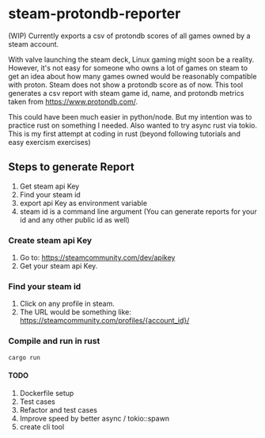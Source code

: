 # steam-protondb-reporter
(WIP) Currently exports a csv of protondb scores of all games owned by a steam account.

With valve launching the steam deck, Linux gaming might soon be a reality. However, it's not easy for someone who owns a lot of games on steam to get an idea about how many games owned would be reasonably compatible with proton. Steam does not show a protondb score as of now.
This tool generates a csv report with steam game id, name, and protondb metrics taken from https://www.protondb.com/.

This could have been much easier in python/node. But my intention was to practice rust on something I needed. Also wanted to try async rust via tokio. This is my first attempt at coding in rust (beyond following tutorials and easy exercism exercises)
## Steps to generate Report

1. Get steam api Key
2. Find your steam id
3. export api Key as environment variable
4. steam id is a command line argument (You can generate reports for your id and any other public id as well)
### Create steam api Key
1. Go to: https://steamcommunity.com/dev/apikey
2. Get your steam api Key.

### Find your steam id
1. Click on any profile in steam.
2. The URL would be something like: https://steamcommunity.com/profiles/{account_id}/

### Compile and run in rust

```bash
cargo run
```

#### TODO
1. Dockerfile setup
2. Test cases
3. Refactor and test cases
4. Improve speed by better async / tokio::spawn
5. create cli tool